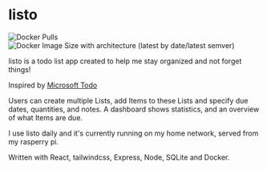 # listo

![Docker Pulls](https://img.shields.io/docker/pulls/beakerandjake/listo)
![Docker Image Size with architecture (latest by date/latest semver)](https://img.shields.io/docker/image-size/beakerandjake/listo)

listo is a todo list app created to help me stay organized and not forget things! 

Inspired by [Microsoft Todo](https://todo.microsoft.com/tasks/)

Users can create multiple Lists, add Items to these Lists and specify due dates, quantities, and notes. A dashboard  shows statistics, and an overview of what Items are due.

I use listo daily and it's currently running on my home network, served from my rasperry pi.

Written with React, tailwindcss, Express, Node, SQLite and Docker. 

